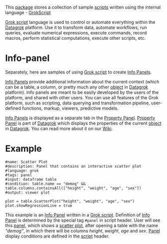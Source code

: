 This [package](https://datagrok.ai/help/develop/develop#packages) stores a collection of sample [scripts](https://datagrok.ai/help/compute/scripting) written using the internal language - [GrokScript](https://datagrok.ai/help/overview/grok-script)

[Grok script](https://datagrok.ai/help/overview/grok-script) language is used to control or automate everything within the [Datagrok](datagrok.ai) platform. 
Use it to transform data, automate workflows, run queries, evaluate numerical expressions, execute commands, record macros, perform statistical computations, execute other scripts, etc.


# Info-panel

Separately, here are samples of using [Grok script](https://datagrok.ai/help/overview/grok-script) to create [Info Panels](https://datagrok.ai/help/discover/info-panels).

[Info Panels](https://datagrok.ai/help/discover/info-panels) provide additional information about the current context (which can be a table, a column, or pretty much any other [object](https://datagrok.ai/help/overview/objects) in [Datagrok](datagrok.ai) platform). 
Info panels are meant to be easily developed by the users of the platform, and shared with other users. You can use all features of the Grok platform, such as scripting, data querying and transformation pipeline, user-defined functions, markup, viewers, predictive models.

[Info Panels](https://datagrok.ai/help/discover/info-panels) is displayed as a separate tab in the [Property Panel](https://datagrok.ai/help/overview/property-panel).
[Property Panel](https://datagrok.ai/help/overview/property-panel) is part of [Datagrok](datagrok.ai) which displays the properties of the current [object](https://datagrok.ai/help/overview/objects) in [Datagrok](datagrok.ai). You can read more about it on our [Wiki](https://datagrok.ai/help/overview/property-panel).

# Example
```
#name: Scatter Plot
#description: Panel that contains an interactive scatter plot
#language: grok
#tags: panel
#input: dataframe table
#condition: table.name == "demog" && table.columns.containsAll(["height", "weight", "age", "sex"])
#output: viewer plot

plot = table.ScatterPlot("height", "weight", "age", "sex")
plot.showRegressionLine = true
```

This example is an [Info Panel](https://datagrok.ai/help/discover/info-panels) written in a [Grok script](https://datagrok.ai/help/overview/grok-script).
Definition of [Info Panel](https://datagrok.ai/help/discover/info-panels) is determined by the special tag ```#panel``` in script header.
User will see this [panel](https://datagrok.ai/help/discover/info-panels), which shows a [scatter plot](https://datagrok.ai/help/visualize/viewers/scatter-plot), after opening a table with the name *"demog"*, in which there will be columns *height*, *weight*, *age* and *sex*.
[Panel](https://datagrok.ai/help/discover/info-panels) display conditions are defined in the [script](https://datagrok.ai/help/overview/grok-script) header.
